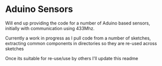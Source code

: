 # Aduino Sensors

Will end up providing the code for a number of 
Aduino based sensors, initially with communication
using 433Mhz.

Currently a work in progress as I pull code from
a number of sketches, extracting common components
in directories so they are re-used across
sketches

Once its suitable for re-use/use by others I'll 
update this readme
